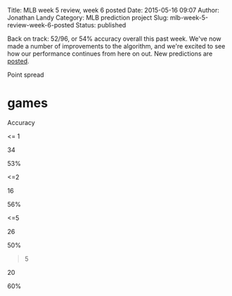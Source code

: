 Title: MLB week 5 review, week 6 posted
Date: 2015-05-16 09:07
Author: Jonathan Landy
Category: MLB prediction project
Slug: mlb-week-5-review-week-6-posted
Status: published

Back on track: 52/96, or 54% accuracy overall this past week. We've now made a number of improvements to the algorithm, and we're excited to see how our performance continues from here on out. New predictions are [posted](http://efavdb.com/weekly-nba-predictions/).

Point spread

# games

Accuracy

<= 1

34

53%

<=2

16

56%

<=5

26

50%

>5

20

60%

  

